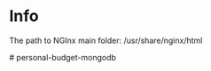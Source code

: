 # Info

The path to NGInx main folder:
/usr/share/nginx/html

#   p e r s o n a l - b u d g e t - m o n g o d b  
 